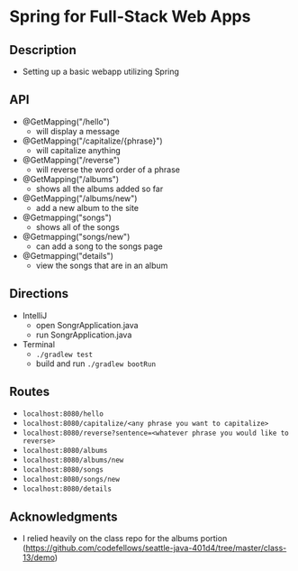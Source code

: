 # Spring for Full-Stack Web Apps

## Description
- Setting up a basic webapp utilizing Spring

## API
- @GetMapping("/hello")
    - will display a message
- @GetMapping("/capitalize/{phrase}")
    - will capitalize anything 
- @GetMapping("/reverse")
    - will reverse the word order of a phrase
-  @GetMapping("/albums")
    - shows all the albums added so far
-  @GetMapping("/albums/new")
    - add a new album to the site
- @Getmapping("songs")
    - shows all of the songs
- @Getmapping("songs/new")
    - can add a song to the songs page
- @Getmapping("details")
    - view the songs that are in an album

## Directions
- IntelliJ
    - open SongrApplication.java
    - run SongrApplication.java 
- Terminal
    - ```./gradlew test```
    - build and run ```./gradlew bootRun```

## Routes
- ```localhost:8080/hello```
- ```localhost:8080/capitalize/<any phrase you want to capitalize>```
- ```localhost:8080/reverse?sentence=<whatever phrase you would like to reverse>```
- ```localhost:8080/albums```
- ```localhost:8080/albums/new```
- ```localhost:8080/songs```
- ```localhost:8080/songs/new```
- ```localhost:8080/details```

## Acknowledgments
- I relied heavily on the class repo for the albums portion (https://github.com/codefellows/seattle-java-401d4/tree/master/class-13/demo)